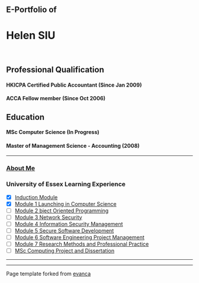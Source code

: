 ## E-Portfolio of   

# Helen SIU <br>  

## Professional Qualification  
#### HKICPA Certified Public Accountant (Since Jan 2009)
#### ACCA Fellow member (Since Oct 2006)

## Education
#### MSc Computer Science (In Progress)
#### Master of Management Science - Accounting (2008)


---

### [About Me](http://example.com/)


### University of Essex Learning Experience

- [x]   [Induction Module](/module/induction.md)
- [x]   [Module 1 Launching in Computer Science](/module/LCS.md)
- [ ]   [Module 2 bject Oriented Programming](/sample_page.md)
- [ ]   [Module 3 Network Security](http://example.com/)
- [ ]   [Module 4 Information Security Management](http://example.com/)
- [ ]   [Module 5 Secure Software Development](http://example.com/)
- [ ]   [Module 6 Software Engineering Project Management](http://example.com/)
- [ ]   [Module 7 Research Methods and Professional Practice](http://example.com/)
- [ ]   [MSc Computing Project and Dissertation](http://example.com/)

---

---

Page template forked from [evanca](https://github.com/evanca/quick-portfolio)
